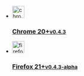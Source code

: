 <div class="download">
    <ul class="buttons">
        <li class="extension" rel="chrome">
            <a href="/release/extension/chrome-0.4.3.crx">
                <img src="/images/chrome-small.png" width="32" height="32" alt="chrome">
                <h3>Chrome 20+<small>v0.4.3</small></h3>
            </a>
        </li>
        <li class="extension" rel="firefox">
            <a href="/release/extension/firefox-0.4.3.xpi">
                <img src="/images/firefox-small.png" width="32" height="32" alt="firefox">
                <h3>Firefox 21+<small>v0.4.3-alpha</small></h3>
            </a>
        </li>
    </ul>
</div>

